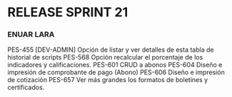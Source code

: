 # RELEASE SPRINT 21
### ENUAR LARA
PES-455 [DEV-ADMIN] Opción de listar y ver detalles de esta tabla de historial de scripts
PES-568 Opción recalcular el porcentaje de los indicadores y calificaciones.
PES-601 CRUD a abonos
PES-604 Diseño e impresión de comprobante de pago (Abono)
PES-606 Diseño e impresión de cotización
PES-657 Ver más grandes los formatos de boletines y certificados.